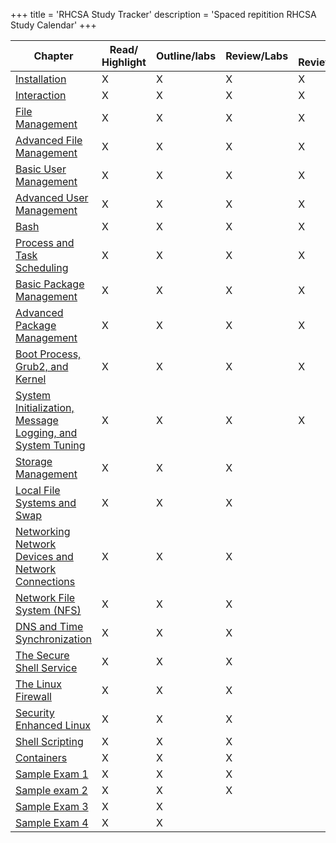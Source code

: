 +++
title = 'RHCSA Study Tracker'
description = 'Spaced repitition RHCSA Study Calendar'
+++


| Chapter                                                                                                                               | Read/ Highlight | Outline/labs | Review/Labs | 3 Review/Labs | 4 Review/Labs | Chapter |
| ------------------------------------------------------------------------------------------------------------------------------------- | --------------- | ------------ | ----------- | ------------- | ------------- | ------- |
| [Installation](RHCSA%20Notes/Installation.md)                                                                                                       | X               | X            | X           | X             | X             | 1       |
| [Interaction](RHCSA%20Notes/Interaction.md)                                                                                                         | X               | X            | X           | X             | X             | 2       |
| [File Management](RHCSA%20Notes/File%20Management.md)                                                                                               | X               | X            | X           | X             | X             | 3       |
| [Advanced File Management](RHCSA%20Notes/Advanced%20File%20Management.md)                                                                           | X               | X            | X           | X             | X             | 4       |
| [Basic User Management](RHCSA%20Notes/Basic%20User%20Management.md)                                                                                 | X               | X            | X           | X             | X             | 5       |
| [Advanced User Management](RHCSA%20Notes/Advanced%20User%20Management.md)                                                                           | X               | X            | X           | X             |               | 6       |
| [Bash](RHCSA%20Notes/Bash.md)                                                                                                                       | X               | X            | X           | X             |               | 7       |
| [Process and Task Scheduling](RHCSA%20Notes/Process%20and%20Task%20Scheduling.md)                                                                   | X               | X            | X           | X             |               | 8       |
| [Basic Package Management](RHCSA%20Notes/Basic%20Package%20Management.md)                                                                           | X               | X            | X           | X             |               | 9       |
| [Advanced Package Management](RHCSA%20Notes/Advanced%20Package%20Management.md)                                                                     | X               | X            | X           | X             |               | 10      |
| [Boot Process, Grub2, and Kernel](RHCSA%20Notes/Boot%20Process,%20Grub2,%20and%20Kernel.md)                                                         | X               | X            | X           | X             |               | 11      |
| [System Initialization, Message Logging, and System Tuning](RHCSA%20Notes/System%20Initialization,%20Message%20Logging,%20and%20System%20Tuning.md) | X               | X            | X           | X             |               | 12      |
| [Storage Management](RHCSA%20Notes/Storage%20Management.md)                                                                                         | X               | X            | X           |               |               | 13      |
| [Local File Systems and Swap](RHCSA%20Notes/Local%20File%20Systems%20and%20Swap.md)                                                                 | X               | X            | X           |               |               | 14      |
| [Networking Network Devices and Network Connections](RHCSA%20Notes/Networking%20Network%20Devices%20and%20Network%20Connections.md)                 | X               | X            | X           |               |               | 15      |
| [Network File System (NFS)](RHCSA%20Notes/Network%20File%20System%20(NFS).md)                                                                       | X               | X            | X           |               |               | 16      |
| [DNS and Time Synchronization](RHCSA%20Notes/DNS%20and%20Time%20Synchronization.md)                                                                 | X               | X            | X           |               |               | 17      |
| [The Secure Shell Service](RHCSA%20Notes/The%20Secure%20Shell%20Service.md)                                                                         | X               | X            | X           |               |               | 18      |
| [The Linux Firewall](RHCSA%20Notes/The%20Linux%20Firewall.md)                                                                                       | X               | X            | X           |               |               | 19      |
| [Security Enhanced Linux](RHCSA%20Notes/Security%20Enhanced%20Linux.md)                                                                             | X               | X            | X           |               |               | 20      |
| [Shell Scripting](RHCSA%20Notes/Shell%20Scripting.md)                                                                                               | X               | X            | X           |               |               | 21      |
| [Containers](RHCSA%20Notes/Containers.md)                                                                                                           | X               | X            | X           |               |               | 22      |
| [Sample Exam 1](RHCSA%20Notes/Sample%20Exam%201.md)                                                                                                 | X               | X            | X           |               |               | 23      |
| [Sample exam 2](RHCSA%20Notes/Sample%20exam%202.md)                                                                                                 | X               | X            | X           |               |               | 24      |
| [Sample Exam 3](RHCSA%20Notes/Sample%20Exam%203.md)                                                                                                 | X               | X            |             |               |               | 25      |
| [Sample Exam 4](RHCSA%20Notes/Sample%20Exam%204.md)                                                                                                 | X               | X            |             |               |               | 26      |
